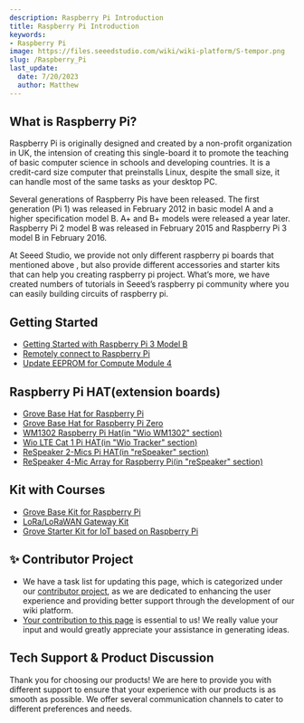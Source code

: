 ```yaml
---
description: Raspberry Pi Introduction
title: Raspberry Pi Introduction
keywords:
- Raspberry Pi
image: https://files.seeedstudio.com/wiki/wiki-platform/S-tempor.png
slug: /Raspberry_Pi
last_update:
  date: 7/20/2023
  author: Matthew
---
```


## What is Raspberry Pi?

Raspberry Pi is originally designed and created by a non-profit organization in UK, the intension of creating this single-board it to promote the teaching of basic computer science in schools and developing countries. It is a credit-card size computer that preinstalls Linux, despite the small size, it can handle most of the same tasks as your desktop PC.

Several generations of Raspberry Pis have been released. The first generation (Pi 1) was released in February 2012 in basic model A and a higher specification model B. A+ and B+ models were released a year later. Raspberry Pi 2 model B was released in February 2015 and Raspberry Pi 3 model B in February 2016.

At Seeed Studio, we provide not only different raspberry pi boards that mentioned above , but also provide different accessories and starter kits that can help you creating raspberry pi project. What’s more, we have created numbers of tutorials in Seeed’s raspberry pi community where you can easily building circuits of raspberry pi.

## Getting Started

- [Getting Started with Raspberry Pi 3 Model B](https://wiki.seeedstudio.com/Getting_Started_with_Arduino/)
- [Remotely connect to Raspberry Pi](https://wiki.seeedstudio.com/remote_connect/)
- [Update EEPROM for Compute Module 4](https://wiki.seeedstudio.com/Raspberry_pi_CM4_update_eeprom/)

## Raspberry Pi HAT(extension boards)

- [Grove Base Hat for Raspberry Pi](https://wiki.seeedstudio.com/Grove_Base_Hat_for_Raspberry_Pi/)
- [Grove Base Hat for Raspberry Pi Zero](https://wiki.seeedstudio.com/Grove_Base_Hat_for_Raspberry_Pi_Zero/)
- [WM1302 Raspberry Pi Hat(in "Wio WM1302" section)](https://wiki.seeedstudio.com/WM1302_Pi_HAT/)
- [Wio LTE Cat 1 Pi HAT(in "Wio Tracker" section)](https://wiki.seeedstudio.com/LTE_Cat_1_Pi_HAT/)
- [ReSpeaker 2-Mics Pi HAT(in "reSpeaker" section)](https://wiki.seeedstudio.com/ReSpeaker_2_Mics_Pi_HAT/)
- [ReSpeaker 4-Mic Array for Raspberry Pi(in "reSpeaker" section)](https://wiki.seeedstudio.com/ReSpeaker_4_Mic_Array_for_Raspberry_Pi/)

## Kit with Courses

- [Grove Base Kit for Raspberry Pi](https://wiki.seeedstudio.com/Grove_Base_Kit_for_Raspberry_Pi/)
- [LoRa/LoRaWAN Gateway Kit](https://wiki.seeedstudio.com/LoRa_LoRaWan_Gateway_Kit/)
- [Grove Starter Kit for IoT based on Raspberry Pi](https://wiki.seeedstudio.com/Grove_Starter_Kit_for_IoT_based_on_Raspberry_Pi/)

## ✨ Contributor Project

- We have a task list for updating this page, which is categorized under our [contributor project](https://github.com/orgs/Seeed-Studio/projects/6/views/1?pane=issue&itemId=30957479), as we are dedicated to enhancing the user experience and providing better support through the development of our wiki platform.
- [Your contribution to this page](https://github.com/orgs/Seeed-Studio/projects/6/views/1?pane=issue&itemId=33963820) is essential to us! We really value your input and would greatly appreciate your assistance in generating ideas.

## Tech Support & Product Discussion

Thank you for choosing our products! We are here to provide you with different support to ensure that your experience with our products is as smooth as possible. We offer several communication channels to cater to different preferences and needs.

<div class="button_tech_support_container">
<a href="https://forum.seeedstudio.com/" class="button_forum"></a> 
<a href="https://www.seeedstudio.com/contacts" class="button_email"></a>
</div>

<div class="button_tech_support_container">
<a href="https://discord.gg/eWkprNDMU7" class="button_discord"></a> 
<a href="https://github.com/Seeed-Studio/wiki-documents/discussions/69" class="button_discussion"></a>
</div>
